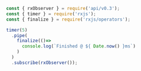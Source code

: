 <!--
name:		
title:		finalize
pageTitle:	RxJS finalize operator example with a marble diagram
desc:		
docsUrl:	https://rxjs.dev/api/operators/finalize
-->

```js
const { rxObserver } = require('api/v0.3');
const { timer } = require('rxjs');
const { finalize } = require('rxjs/operators');

timer(5)
  .pipe(
    finalize(()=>
      console.log(`Finished @ ${ Date.now() }ms`)
    )
  )
  .subscribe(rxObserver());

```
